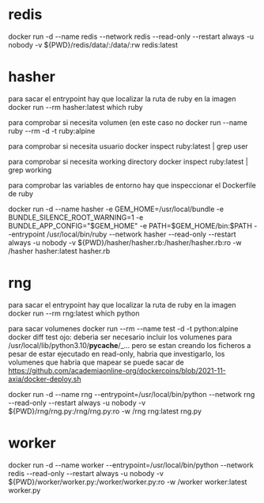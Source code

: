 # redis

docker run -d --name redis --network redis --read-only --restart always -u nobody -v ${PWD}/redis/data/:/data/:rw redis:latest

# hasher

para sacar el entrypoint hay que localizar la ruta de ruby en la imagen
docker run --rm hasher:latest which ruby

para comprobar si necesita volumen (en este caso no 
docker run --name ruby --rm -d -t ruby:alpine

para comprobar si necesita usuario
docker inspect ruby:latest | grep user

para comprobar si necesita working directory
docker inspect ruby:latest | grep working

para comprobar las variables de entorno hay que inspeccionar el Dockerfile de ruby

docker run -d --name hasher -e GEM_HOME=/usr/local/bundle -e BUNDLE_SILENCE_ROOT_WARNING=1 -e BUNDLE_APP_CONFIG="$GEM_HOME" -e PATH=$GEM_HOME/bin:$PATH --entrypoint /usr/local/bin/ruby --network hasher --read-only --restart always -u nobody -v ${PWD}/hasher/hasher.rb:/hasher/hasher.rb:ro -w /hasher hasher:latest hasher.rb

# rng

para sacar el entrypoint hay que localizar la ruta de ruby en la imagen
docker run --rm rng:latest which python

para sacar volumenes
docker run --rm --name test -d -t python:alpine
docker diff test
ojo: deberia ser necesario incluir los volumenes para /usr/local/lib/python3.10/__pycache__/_... pero se estan creando los ficheros a pesar de estar ejecutado en read-only,
habria que investigarlo, los volumenes que habria que mapear se puede sacar de https://github.com/academiaonline-org/dockercoins/blob/2021-11-axia/docker-deploy.sh

docker run -d --name rng --entrypoint=/usr/local/bin/python --network rng --read-only --restart always -u nobody -v ${PWD}/rng/rng.py:/rng/rng.py:ro -w /rng rng:latest rng.py

# worker

docker run -d --name worker --entrypoint=/usr/local/bin/python --network redis --read-only --restart always -u nobody -v ${PWD}/worker/worker.py:/worker/worker.py:ro -w /worker worker:latest worker.py
